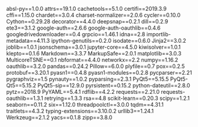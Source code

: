 absl-py==1.0.0
attrs==19.1.0
cachetools==5.1.0
certifi==2019.3.9
cffi==1.15.0
chardet==3.0.4
charset-normalizer==2.0.6
cycler==0.10.0
Cython==0.29.28
decorator==4.4.0
deepsnap==0.2.1
dill==0.2.9
ete3==3.1.2
google-auth==2.6.6
google-auth-oauthlib==0.4.6
googledrivedownloader==0.4
grpcio==1.46.1
idna==2.8
importlib-metadata==4.11.3
ipython-genutils==0.2.0
isodate==0.6.0
Jinja2==3.0.2
joblib==1.0.1
jsonschema==3.0.1
jupyter-core==4.5.0
kiwisolver==1.0.1
klepto==0.1.6
Markdown==3.3.7
MarkupSafe==2.0.1
matplotlib==3.0.3
MulticoreTSNE==0.1
nbformat==4.4.0
networkx==2.2
numpy==1.16.2
oauthlib==3.2.0
pandas==0.24.2
Pillow==6.0.0
plyfile==0.7
pox==0.2.5
protobuf==3.20.1
pyasn1==0.4.8
pyasn1-modules==0.2.8
pycparser==2.21
pygraphviz==1.5
pynauty==1.0.2
pyparsing==2.3.1
PyQt5==5.15.5
PyQt5-Qt5==5.15.2
PyQt5-sip==12.9.0
pyrsistent==0.15.2
python-dateutil==2.8.0
pytz==2018.9
PyYAML==5.4.1
rdflib==4.2.2
requests==2.21.0
requests-oauthlib==1.3.1
retrying==1.3.3
rsa==4.8
scikit-learn==0.20.3
scipy==1.2.1
seaborn==0.11.2
six==1.12.0
threadpoolctl==3.0.0
tqdm==4.31.1
traitlets==4.3.2
typing-extensions==3.10.0.2
urllib3==1.24.1
Werkzeug==2.1.2
yacs==0.1.8
zipp==3.8.0
